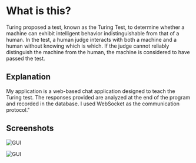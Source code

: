 
# What is this?

Turing proposed a test, known as the Turing Test, to determine whether a machine can exhibit intelligent behavior indistinguishable from that of a human. In the test, a human judge interacts with both a machine and a human without knowing which is which. If the judge cannot reliably distinguish the machine from the human, the machine is considered to have passed the test.



## Explanation

My application is a web-based chat application designed to teach the Turing test. The responses provided are analyzed at the end of the program and recorded in the database. I used WebSocket as the communication protocol."

## Screenshots

![GUI](https://hizliresim.com/syy76gk)

![GUI](https://hizliresim.com/194lu7a)

